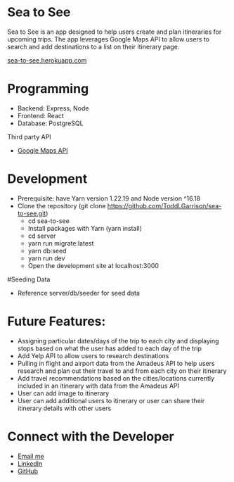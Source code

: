 # Sea to See

Sea to See is an app designed to help users create and plan itineraries for upcoming trips. The app leverages Google Maps API to allow users to search and add destinations to a list on their itinerary page.

<a href="https://sea-to-see.herokuapp.com/" target="_blank">sea-to-see.herokuapp.com</a>

# Programming

- Backend: Express, Node
- Frontend: React
- Database: PostgreSQL

Third party API
- <a href="https://developers.google.com/maps" target="_blank">Google Maps API</a> 

# Development

- Prerequisite: have Yarn version 1.22.19 and Node version ^16.18
- Clone the repository (git clone https://github.com/ToddLGarrison/sea-to-see.git)
  - cd sea-to-see
  - Install packages with Yarn (yarn install)
  - cd server
  - yarn run migrate:latest
  - yarn db:seed
  - yarn run dev
  - Open the development site at localhost:3000

#Seeding Data

- Reference server/db/seeder for seed data

# Future Features:

- Assigning particular dates/days of the trip to each city and displaying stops based on what the user has added to each day of the trip
- Add Yelp API to allow users to research destinations
- Pulling in flight and airport data from the Amadeus API to help users research and plan out their travel to and from each city on their itinerary
- Add travel recommendations based on the cities/locations currently included in an itinerary with data from the Amadeus API
- User can add image to itinerary
- User can add additional users to itinerary or user can share their itinerary details with other users


# Connect with the Developer

- <a href="mailto: toddlgarrison@gmail.com">Email me</a>
- <a href="https://www.linkedin.com/in/toddlgarrison/" target="_blank">LinkedIn</a>
- <a href="https://github.com/ToddLGarrison" target="_blank">GitHub</a>
